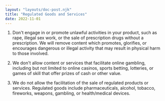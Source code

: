 ```yaml
---
layout: "layouts/doc-post.njk"
title: "Regulated Goods and Services"
date: 2022-11-01
---
```


1. Don't engage in or promote unlawful activities in your product, such as rape, illegal sex work, or the sale of prescription drugs without a prescription. We will remove content which promotes, glorifies, or encourages dangerous or illegal activity that may result in physical harm to those involved.

1. We don't allow content or services that facilitate online gambling, including but not limited to online casinos, sports betting, lotteries, or games of skill that offer prizes of cash or other value.

1. We do not allow the facilitation of the sale of regulated products or services. Regulated goods include pharmaceuticals, alcohol, tobacco, fireworks, weapons, gambling, or health/medical devices.
